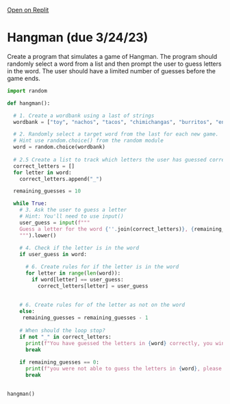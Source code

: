 [Open on Replit](https://replit.com/@whs-spring-2023/Hangman-Tips-whs-spring-2023-3)

# Hangman (due 3/24/23)

Create a program that simulates a game of Hangman. The program should randomly select a word from a list and then prompt the user to guess letters in the word. The user should have a limited number of guesses before the game ends.

```python
import random

def hangman():

  # 1. Create a wordbank using a last of strings
  wordbank = ["toy", "nachos", "tacos", "chimichangas", "burritos", "enchiladas", "cheese", "guacamole", "bread", "salsa", "football", "school", "coding", "footnite", "potatos", "fries", "pizza", "waltuh", "extravagant", "Sasageyo", "wenomechainsama", "tumajarbisaun", "baller", "holler", "honors", "farded"]

  # 2. Randomly select a target word from the last for each new game.
  # Hint use random.choice() from the random module
  word = random.choice(wordbank)
  
  # 2.5 Create a list to track which letters the user has guessed correctly
  correct_letters = []
  for letter in word:
    correct_letters.append("_")

  remaining_guesses = 10

  while True:
    # 3. Ask the user to guess a letter
    # Hint: You'll need to use input()
    user_guess = input(f"""
    Guess a letter for the word {''.join(correct_letters)}, {remaining_guesses} guesses left
    """).lower()
  
    # 4. Check if the letter is in the word
    if user_guess in word:

      # 6. Create rules for if the letter is in the word
      for letter in range(len(word)):
        if word[letter] == user_guess:
          correct_letters[letter] = user_guess
    
          
    # 6. Create rules for of the letter as not on the word
    else:
     remaining_guesses = remaining_guesses - 1 
      
    # When should the loop stop?
    if not "_" in correct_letters:
      print(f"You have guessed the letters in {word} correctly, you win")
      break
      
    if remaining_guesses == 0:
      print(f"you were not able to guess the letters in {word}, please try again")
      break
      

hangman()




    

  ```
